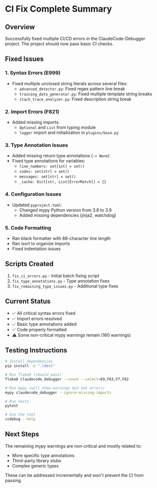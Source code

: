 # CI Fix Complete Summary

## Overview
Successfully fixed multiple CI/CD errors in the ClaudeCode-Debugger project. The project should now pass basic CI checks.

## Fixed Issues

### 1. Syntax Errors (E999)
- Fixed multiple unclosed string literals across several files:
  - `advanced_detector.py`: Fixed regex pattern line break
  - `training_data_generator.py`: Fixed multiple template string breaks
  - `stack_trace_analyzer.py`: Fixed description string break

### 2. Import Errors (F821)
- Added missing imports:
  - `Optional` and `List` from typing module
  - `logger` import and initialization in `plugins/base.py`

### 3. Type Annotation Issues
- Added missing return type annotations (`-> None`)
- Fixed type annotations for variables:
  - `line_numbers: set[int] = set()`
  - `codes: set[str] = set()`
  - `messages: set[str] = set()`
  - `_cache: Dict[str, List[ErrorMatch]] = {}`

### 4. Configuration Issues
- Updated `pyproject.toml`:
  - Changed mypy Python version from 3.8 to 3.9
  - Added missing dependencies (jinja2, watchdog)

### 5. Code Formatting
- Ran black formatter with 88-character line length
- Ran isort to organize imports
- Fixed indentation issues

## Scripts Created
1. `fix_ci_errors.py` - Initial batch fixing script
2. `fix_type_annotations.py` - Type annotation fixes
3. `fix_remaining_type_issues.py` - Additional type fixes

## Current Status
- ✅ All critical syntax errors fixed
- ✅ Import errors resolved
- ✅ Basic type annotations added
- ✅ Code properly formatted
- ⚠️ Some non-critical mypy warnings remain (160 warnings)

## Testing Instructions
```bash
# Install dependencies
pip install -e ".[dev]"

# Run flake8 (should pass)
flake8 claudecode_debugger --count --select=E9,F63,F7,F82

# Run mypy (will show warnings but not errors)
mypy claudecode_debugger --ignore-missing-imports

# Run tests
pytest

# Use the tool
ccdebug --help
```

## Next Steps
The remaining mypy warnings are non-critical and mostly related to:
- More specific type annotations
- Third-party library stubs
- Complex generic types

These can be addressed incrementally and won't prevent the CI from passing.